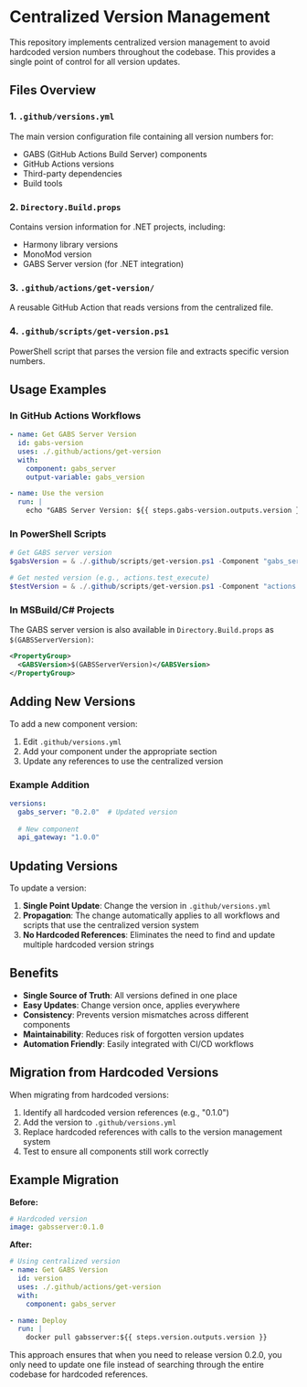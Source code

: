 # Centralized Version Management

This repository implements centralized version management to avoid hardcoded version numbers throughout the codebase. This provides a single point of control for all version updates.

## Files Overview

### 1. `.github/versions.yml`
The main version configuration file containing all version numbers for:
- GABS (GitHub Actions Build Server) components
- GitHub Actions versions  
- Third-party dependencies
- Build tools

### 2. `Directory.Build.props`
Contains version information for .NET projects, including:
- Harmony library versions
- MonoMod version
- GABS Server version (for .NET integration)

### 3. `.github/actions/get-version/`
A reusable GitHub Action that reads versions from the centralized file.

### 4. `.github/scripts/get-version.ps1`
PowerShell script that parses the version file and extracts specific version numbers.

## Usage Examples

### In GitHub Actions Workflows

```yaml
- name: Get GABS Server Version
  id: gabs-version
  uses: ./.github/actions/get-version
  with:
    component: gabs_server
    output-variable: gabs_version

- name: Use the version
  run: |
    echo "GABS Server Version: ${{ steps.gabs-version.outputs.version }}"
```

### In PowerShell Scripts

```powershell
# Get GABS server version
$gabsVersion = & ./.github/scripts/get-version.ps1 -Component "gabs_server"

# Get nested version (e.g., actions.test_execute)
$testVersion = & ./.github/scripts/get-version.ps1 -Component "actions.test_execute"
```

### In MSBuild/C# Projects

The GABS server version is also available in `Directory.Build.props` as `$(GABSServerVersion)`:

```xml
<PropertyGroup>
  <GABSVersion>$(GABSServerVersion)</GABSVersion>
</PropertyGroup>
```

## Adding New Versions

To add a new component version:

1. Edit `.github/versions.yml`
2. Add your component under the appropriate section
3. Update any references to use the centralized version

### Example Addition

```yaml
versions:
  gabs_server: "0.2.0"  # Updated version
  
  # New component
  api_gateway: "1.0.0"
```

## Updating Versions

To update a version:

1. **Single Point Update**: Change the version in `.github/versions.yml`
2. **Propagation**: The change automatically applies to all workflows and scripts that use the centralized version system
3. **No Hardcoded References**: Eliminates the need to find and update multiple hardcoded version strings

## Benefits

- **Single Source of Truth**: All versions defined in one place
- **Easy Updates**: Change version once, applies everywhere
- **Consistency**: Prevents version mismatches across different components
- **Maintainability**: Reduces risk of forgotten version updates
- **Automation Friendly**: Easily integrated with CI/CD workflows

## Migration from Hardcoded Versions

When migrating from hardcoded versions:

1. Identify all hardcoded version references (e.g., "0.1.0")
2. Add the version to `.github/versions.yml`
3. Replace hardcoded references with calls to the version management system
4. Test to ensure all components still work correctly

## Example Migration

**Before:**
```yaml
# Hardcoded version
image: gabsserver:0.1.0
```

**After:**
```yaml
# Using centralized version
- name: Get GABS Version
  id: version
  uses: ./.github/actions/get-version
  with:
    component: gabs_server

- name: Deploy
  run: |
    docker pull gabsserver:${{ steps.version.outputs.version }}
```

This approach ensures that when you need to release version 0.2.0, you only need to update one file instead of searching through the entire codebase for hardcoded references.